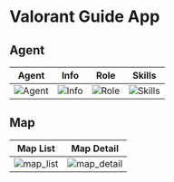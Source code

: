 # Valorant Guide App

## Agent 

Agent             |  Info  | Role             |  Skills
:-------------------------:|:-------------------------:|:-------------------------:|:-------------------------:
![Agent](https://github.com/icanerdogan/ValorantGuideApp/assets/52867508/1f48c807-c61e-4477-a760-d298fa984aa1) | ![Info](https://github.com/icanerdogan/ValorantGuideApp/assets/52867508/379971d8-c9ce-4588-96fd-10267d938cb2) | ![Role](https://github.com/icanerdogan/ValorantGuideApp/assets/52867508/e3568359-b832-4adc-9aec-392bf4553dc6) | ![Skills](https://github.com/icanerdogan/ValorantGuideApp/assets/52867508/63d50403-9aeb-4565-ae15-50d25ace0ae9) 

## Map

Map List             |  Map Detail
:-------------------------:|:-------------------------:
![map_list](https://github.com/icanerdogan/ValorantGuideApp/assets/52867508/d767dc25-deb2-4d45-9986-d47b1fbb068b)|![map_detail](https://github.com/icanerdogan/ValorantGuideApp/assets/52867508/d2cb3ff2-dd72-43db-84a6-37b62deb0caa)
